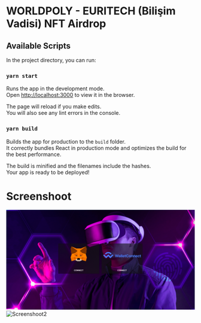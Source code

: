 # WORLDPOLY - EURITECH (Bilişim Vadisi) NFT Airdrop

## Available Scripts

In the project directory, you can run:

### `yarn start`

Runs the app in the development mode.\
Open [http://localhost:3000](http://localhost:3000) to view it in the browser.

The page will reload if you make edits.\
You will also see any lint errors in the console.

### `yarn build`

Builds the app for production to the `build` folder.\
It correctly bundles React in production mode and optimizes the build for the best performance.

The build is minified and the filenames include the hashes.\
Your app is ready to be deployed!

# Screenshoot
![Screenshoot](/doc/assets/lastest-state.png)
![Screenshoot2](/doc/assets/timer.gif)